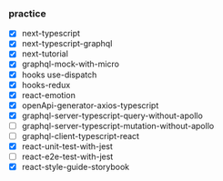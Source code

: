### practice
- [x] next-typescript
- [x] next-typescript-graphql
- [x] next-tutorial
- [x] graphql-mock-with-micro
- [x] hooks use-dispatch
- [x] hooks-redux
- [x] react-emotion
- [x] openApi-generator-axios-typescript
- [x] graphql-server-typescript-query-without-apollo
- [ ] graphql-server-typescript-mutation-without-apollo
- [ ] graphql-client-typescript-react
- [x] react-unit-test-with-jest
- [ ] react-e2e-test-with-jest
- [x] react-style-guide-storybook